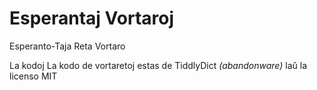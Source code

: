 # Esperantaj Vortaroj

Esperanto-Taja Reta Vortaro

La kodoj
La kodo de vortaretoj estas de TiddlyDict *(abandonware)* laŭ la licenso MIT
